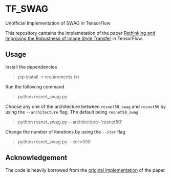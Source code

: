 # TF_SWAG
Unofficial Implementation of SWAG in TensorFlow


This repository cantains the implemetation of the paper [Rethinking and Improving the Robustness of Image Style Transfer](https://arxiv.org/abs/2104.05623) in TensorFlow.

## Usage
Install the dependencies
> pip install -r requirements.txt

Run the following command
> python resnet_swag.py

Choose any one of the architecture between `resnet50_swag` and `resnet50` by using the `--architecture` flag. The default being `resnet50_swag`

>  python resnet_swag.py --architecture='resnet50'

Change the number of iterations by using the `--iter` flag
>  python resnet_swag.py --iter=500

## Acknowledgement
The code is heavily borrowed from the [original implementation](https://github.com/peiwang062/swag) of the paper
